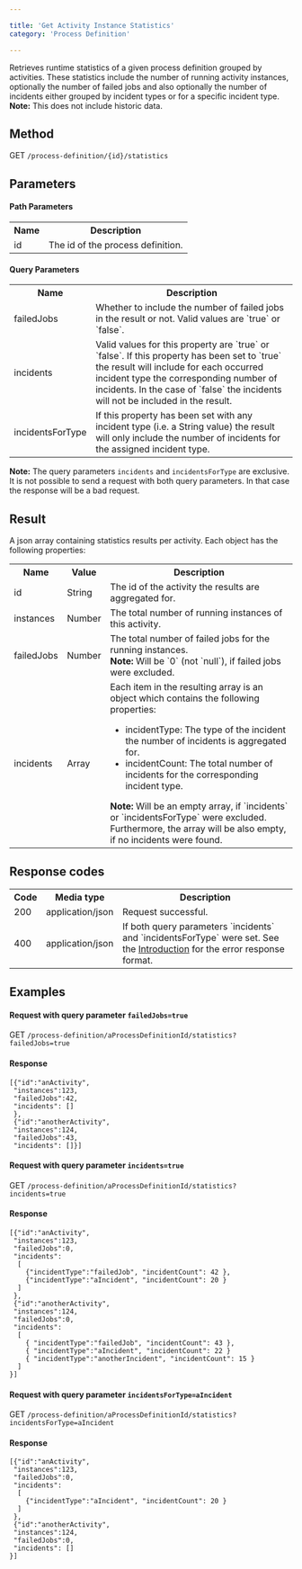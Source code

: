 ```yaml
---

title: 'Get Activity Instance Statistics'
category: 'Process Definition'

---
```



Retrieves runtime statistics of a given process definition grouped by activities.
These statistics include the number of running activity instances, optionally the number of failed jobs and also optionally the number of incidents either grouped by incident types or for a specific incident type.<br/>
__Note:__ This does not include historic data.


Method
--------------  

GET `/process-definition/{id}/statistics`


Parameters
--------------

#### Path Parameters

<table class="table table-striped">
  <tr>
    <th>Name</th>
    <th>Description</th>
  </tr>
  <tr>
    <td>id</td>
    <td>The id of the process definition.</td>
  </tr>
</table>

#### Query Parameters

<table class="table table-striped">
  <tr>
    <th>Name</th>
    <th>Description</th>
  </tr>
  <tr>
    <td>failedJobs</td>
    <td>Whether to include the number of failed jobs in the result or not. Valid values are `true` or `false`.</td>
  </tr>
  <tr>
    <td>incidents</td>
    <td>Valid values for this property are `true` or `false`. If this property has been set to `true` the result will include for each occurred incident type the corresponding number of incidents. In the case of `false` the incidents will not be included in the result.</td>
  </tr>
  <tr>
    <td>incidentsForType</td>
    <td>If this property has been set with any incident type (i.e. a String value) the result will only include the number of incidents for the assigned incident type.</td>
  </tr>  
</table>

__Note:__ The query parameters `incidents` and `incidentsForType` are exclusive. It is not possible to send a request with both query parameters. In that case the response will be a bad request.

Result
--------------  

A json array containing statistics results per activity.
Each object has the following properties:

<table class="table table-striped">
  <tr>
    <th>Name</th>
    <th>Value</th>
    <th>Description</th>
  </tr>
  <tr>
    <td>id</td>
    <td>String</td>
    <td>The id of the activity the results are aggregated for.</td>
  </tr>
  <tr>
    <td>instances</td>
    <td>Number</td>
    <td>The total number of running instances of this activity.</td>
  </tr>
  <tr>
    <td>failedJobs</td>
    <td>Number</td>
    <td>The total number of failed jobs for the running instances.<br/>
    <strong>Note:</strong> Will be `0` (not `null`), if failed jobs were excluded.</td>
  </tr>
  <tr>
    <td>incidents</td>
    <td>Array</td>
    <td>Each item in the resulting array is an object which contains the following properties:
        <ul>
          <li>incidentType: The type of the incident the number of incidents is aggregated for.</li>
          <li>incidentCount: The total number of incidents for the corresponding incident type.</li>
        </ul>
        <strong>Note:</strong> Will be an empty array, if `incidents` or `incidentsForType` were excluded. Furthermore, the array will be also empty, if no incidents were found.
    </td>
  </tr>
</table>


Response codes
--------------  

<table class="table table-striped">
  <tr>
    <th>Code</th>
    <th>Media type</th>
    <th>Description</th>
  </tr>
  <tr>
    <td>200</td>
    <td>application/json</td>
    <td>Request successful.</td>
  </tr>
  <tr>
    <td>400</td>
    <td>application/json</td>
    <td>If both query parameters `incidents` and `incidentsForType` were set. See the <a href="#overview-introduction">Introduction</a> for the error response format.</td>
  </tr>
</table>


Examples
--------

#### Request with query parameter `failedJobs=true`

<!-- TODO: Insert a 'real' example -->
GET `/process-definition/aProcessDefinitionId/statistics?failedJobs=true`

#### Response

    [{"id":"anActivity",
     "instances":123,
     "failedJobs":42,
     "incidents": []
     },
     {"id":"anotherActivity",
     "instances":124,
     "failedJobs":43,
     "incidents": []}]

#### Request with query parameter `incidents=true`

<!-- TODO: Insert a 'real' example -->
GET `/process-definition/aProcessDefinitionId/statistics?incidents=true`

#### Response

    [{"id":"anActivity",
     "instances":123,
     "failedJobs":0,
     "incidents":
      [
        {"incidentType":"failedJob", "incidentCount": 42 },
        {"incidentType":"aIncident", "incidentCount": 20 }        
      ]
     },
     {"id":"anotherActivity",
     "instances":124,
     "failedJobs":0,
     "incidents":
      [
        { "incidentType":"failedJob", "incidentCount": 43 },
        { "incidentType":"aIncident", "incidentCount": 22 }
        { "incidentType":"anotherIncident", "incidentCount": 15 }
      ]
    }]

#### Request with query parameter `incidentsForType=aIncident`

<!-- TODO: Insert a 'real' example -->
GET `/process-definition/aProcessDefinitionId/statistics?incidentsForType=aIncident`

#### Response

    [{"id":"anActivity",
     "instances":123,
     "failedJobs":0,
     "incidents":
      [
        {"incidentType":"aIncident", "incidentCount": 20 }        
      ]        
     },
     {"id":"anotherActivity",
     "instances":124,
     "failedJobs":0,
     "incidents": []    
    }]

